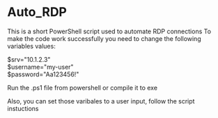 # Auto_RDP

This is a short PowerShell script used to automate RDP connections 
To make the code work successfully you need to change the following variables values:

$srv="10.1.2.3"
<br/>
$username="my-user"<br/>
$password="Aa123456!"

Run the .ps1 file from powershell or compile it to exe

Also, you can set those varibales to a user input, follow the script instuctions
